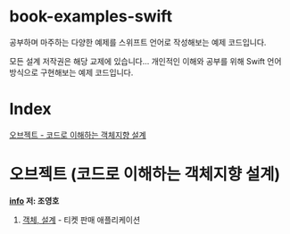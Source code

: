 # book-examples-swift
공부하며 마주하는 다양한 예제를 스위프트 언어로 작성해보는 예제 코드입니다.

모든 설계 저작권은 해당 교제에 있습니다...
개인적인 이해와 공부를 위해 Swift 언어 방식으로 구현해보는 예제 코드입니다.

# Index

[오브젝트 - 코드로 이해하는 객체지향 설계](#오브젝트-(코드로-이해하는-객체지향-설계))

# 오브젝트 (코드로 이해하는 객체지향 설계)
**[info](https://wikibook.co.kr/object/) 저: 조영호**
1. [객체, 설계](https://github.com/Keeplo/book-examples-swift/tree/main/object/chapter01-ticketSeller) - 티켓 판매 애플리케이션
